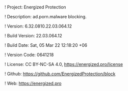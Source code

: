 ! Project: Energized Protection

! Description: ad.porn.malware blocking.

! Version: 6.32.0810.22.03.064.12

! Build Version: 22.03.064.12

! Build Date: Sat, 05 Mar 22 12:18:20 +06

! Version Code: 0641218

! License: CC BY-NC-SA 4.0, https://energized.pro/license

! Github: https://github.com/EnergizedProtection/block

! Web: https://energized.pro
